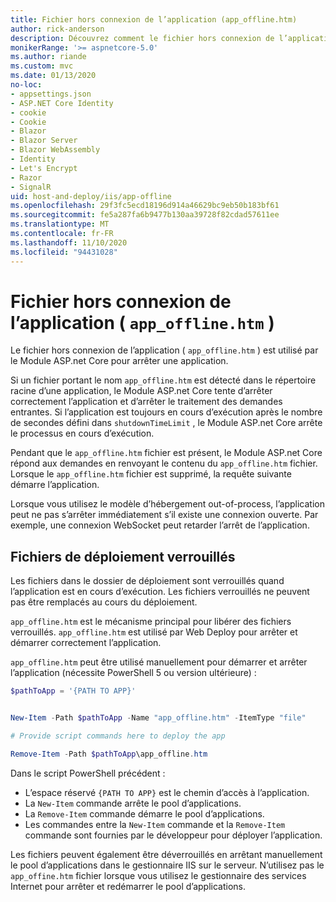 ```yaml
---
title: Fichier hors connexion de l’application (app_offline.htm)
author: rick-anderson
description: Découvrez comment le fichier hors connexion de l’application ( `app_offline.htm` ) fonctionne avec le Module ASP.net core.
monikerRange: '>= aspnetcore-5.0'
ms.author: riande
ms.custom: mvc
ms.date: 01/13/2020
no-loc:
- appsettings.json
- ASP.NET Core Identity
- cookie
- Cookie
- Blazor
- Blazor Server
- Blazor WebAssembly
- Identity
- Let's Encrypt
- Razor
- SignalR
uid: host-and-deploy/iis/app-offline
ms.openlocfilehash: 29f3fc5ecd18196d914a46629bc9eb50b183bf61
ms.sourcegitcommit: fe5a287fa6b9477b130aa39728f82cdad57611ee
ms.translationtype: MT
ms.contentlocale: fr-FR
ms.lasthandoff: 11/10/2020
ms.locfileid: "94431028"
---
```

# <a name="app-offline-file-app_offlinehtm"></a>Fichier hors connexion de l’application ( `app_offline.htm` )

Le fichier hors connexion de l’application ( `app_offline.htm` ) est utilisé par le Module ASP.net Core pour arrêter une application.

Si un fichier portant le nom `app_offline.htm` est détecté dans le répertoire racine d’une application, le Module ASP.net Core tente d’arrêter correctement l’application et d’arrêter le traitement des demandes entrantes. Si l’application est toujours en cours d’exécution après le nombre de secondes défini dans `shutdownTimeLimit` , le Module ASP.net Core arrête le processus en cours d’exécution.

Pendant que le `app_offline.htm` fichier est présent, le Module ASP.net Core répond aux demandes en renvoyant le contenu du `app_offline.htm` fichier. Lorsque le `app_offline.htm` fichier est supprimé, la requête suivante démarre l’application.

Lorsque vous utilisez le modèle d’hébergement out-of-process, l’application peut ne pas s’arrêter immédiatement s’il existe une connexion ouverte. Par exemple, une connexion WebSocket peut retarder l’arrêt de l’application.

## <a name="locked-deployment-files"></a>Fichiers de déploiement verrouillés

Les fichiers dans le dossier de déploiement sont verrouillés quand l’application est en cours d’exécution. Les fichiers verrouillés ne peuvent pas être remplacés au cours du déploiement.

`app_offline.htm` est le mécanisme principal pour libérer des fichiers verrouillés. `app_offline.htm` est utilisé par Web Deploy pour arrêter et démarrer correctement l’application.

`app_offline.htm` peut être utilisé manuellement pour démarrer et arrêter l’application (nécessite PowerShell 5 ou version ultérieure) :

```powershell
$pathToApp = '{PATH TO APP}'


New-Item -Path $pathToApp -Name "app_offline.htm" -ItemType "file"

# Provide script commands here to deploy the app

Remove-Item -Path $pathToApp\app_offline.htm
```

Dans le script PowerShell précédent :

* L’espace réservé `{PATH TO APP}` est le chemin d’accès à l’application.
* La `New-Item` commande arrête le pool d’applications.
* La `Remove-Item` commande démarre le pool d’applications.
* Les commandes entre la `New-Item` commande et la `Remove-Item` commande sont fournies par le développeur pour déployer l’application.

Les fichiers peuvent également être déverrouillés en arrêtant manuellement le pool d’applications dans le gestionnaire IIS sur le serveur. N’utilisez pas le `app_offine.htm` fichier lorsque vous utilisez le gestionnaire des services Internet pour arrêter et redémarrer le pool d’applications.
